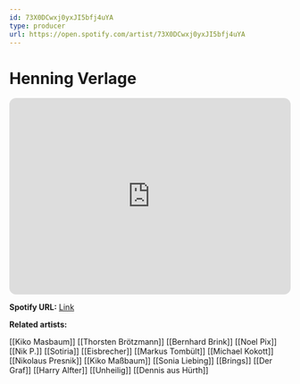 ```yaml
---
id: 73X0DCwxj0yxJI5bfj4uYA
type: producer
url: https://open.spotify.com/artist/73X0DCwxj0yxJI5bfj4uYA
---
```

# Henning Verlage

<iframe style="border-radius:12px" src="https://open.spotify.com/embed/artist/73X0DCwxj0yxJI5bfj4uYA" width="100%" height="352" frameBorder="0" allowfullscreen="" allow="autoplay; clipboard-write; encrypted-media; fullscreen; picture-in-picture" loading="lazy"></iframe>

**Spotify URL:** [Link](https://open.spotify.com/artist/73X0DCwxj0yxJI5bfj4uYA)

**Related artists:**

[[Kiko Masbaum]]
[[Thorsten Brötzmann]]
[[Bernhard Brink]]
[[Noel Pix]]
[[Nik P.]]
[[Sotiria]]
[[Eisbrecher]]
[[Markus Tombült]]
[[Michael Kokott]]
[[Nikolaus Presnik]]
[[Kiko Maßbaum]]
[[Sonia Liebing]]
[[Brings]]
[[Der Graf]]
[[Harry Alfter]]
[[Unheilig]]
[[Dennis aus Hürth]]
